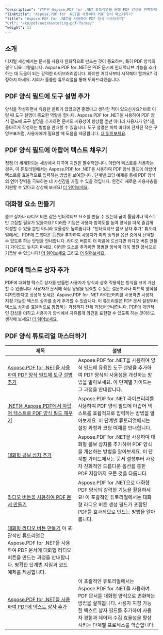 ```yaml
---
"description": "간편한 Aspose.PDF for .NET 튜토리얼을 통해 PDF 양식을 완벽하게 익혀 보세요. 도구 설명을 추가하고, 필드를 채우고, 대화형 구성 요소를 만드는 방법을 배워보세요."
"linktitle": "Aspose.PDF for .NET을 사용하여 PDF 양식 마스터하기"
"title": "Aspose.PDF for .NET을 사용하여 PDF 양식 마스터하기"
"url": "/ko/pdf/net/mastering-pdf-forms/"
"weight": 13
---
```


## 소개

디지털 세상에서는 문서를 사용자 친화적으로 만드는 것이 중요하며, 특히 PDF 양식의 경우 더욱 그렇습니다. Aspose.PDF for .NET은 PDF 문서에 인터랙티브 기능을 추가하는 데 도움이 되는 강력한 라이브러리입니다. 하지만 어디서부터 시작해야 할까요? 걱정하지 마세요. 저희가 훌륭한 튜토리얼을 통해 도와드리겠습니다.

## PDF 양식 필드에 도구 설명 추가

양식을 작성하면서 유용한 힌트가 있었으면 좋겠다고 생각한 적이 있으신가요? 바로 이럴 때 도구 설명이 중요한 역할을 합니다. Aspose.PDF for .NET을 사용하여 PDF 양식 필드에 도구 설명을 추가하면 문서의 사용성이 향상될 뿐만 아니라 사용자가 양식을 올바르게 작성하는 방법을 안내할 수 있습니다. 도구 설명은 마치 바다에 던져진 작은 구명부표처럼, 사용자에게 필요할 때 도움을 제공합니다. [더 읽어보세요](./adding-tooltips-to-pdf-form-fields/).

## PDF 양식 필드에 아랍어 텍스트 채우기

점점 더 세계화되는 세상에서 다국어 지원은 필수적입니다. 아랍어 텍스트를 사용하는 경우, 이 튜토리얼에서는 Aspose.PDF for .NET을 사용하여 PDF 양식 필드에 아랍어 텍스트를 효율적으로 입력하는 방법을 보여줍니다. 단계별 코딩 예제를 통해 PDF 양식의 언어 장벽을 극복하는 데 자신감을 가질 수 있을 것입니다. 완전히 새로운 사용자층을 지원할 수 있다고 상상해 보세요! [더 읽어보세요](./fill-pdf-form-fields-with-arabic-text/).

## 대화형 요소 만들기

콤보 상자나 라디오 버튼 같은 인터랙티브 요소를 만들 수 있는데 굳이 툴팁이나 텍스트만 고집할 필요가 있을까요? 이러한 기능은 사용자 참여도를 높여 양식을 더욱 즐겁게 작성할 수 있을 뿐만 아니라 효율성도 높여줍니다. "인터랙티브 콤보 상자 추가" 튜토리얼에서는 PDF에 드롭다운 옵션을 추가하여 사용자가 미리 정의된 옵션 중에서 선택할 수 있도록 하는 방법을 안내합니다. 라디오 버튼이 더 마음에 드신다면 라디오 버튼 만들기 가이드도 놓치지 마세요. 이러한 요소를 추가하면 평범한 양식이 더욱 멋진 양식으로 거듭날 수 있습니다! [더 읽어보세요](./add-interactive-combo-boxes/) 그리고 [더 읽어보세요](./create-interactive-radio-buttons/).


## PDF에 텍스트 상자 추가

PDF에 대화형 텍스트 상자를 만들면 사용자가 양식과 상호 작용하는 방식을 크게 개선할 수 있습니다. 사용자가 문서에 직접 응답을 입력할 수 있는 설문조사나 피드백 양식을 디자인한다고 상상해 보세요. Aspose.PDF for .NET 라이브러리를 사용하면 사용자 지정 가능한 텍스트 상자를 쉽게 추가할 수 있습니다. 이 튜토리얼은 PDF 문서 설정부터 텍스트 상자를 효율적으로 통합하는 과정까지 전체 과정을 안내합니다. PDF에 개인적인 감성을 더하고 사용자가 양식에서 자유롭게 의견을 표현할 수 있도록 하는 것이라고 생각해 보세요! [더 읽어보세요](./adding-text-boxes/).

## PDF 양식 튜토리얼 마스터하기
| 제목 | 설명 |
| --- | --- | 
| [Aspose.PDF for .NET을 사용하여 PDF 양식 필드에 도구 설명 추가](./adding-tooltips-to-pdf-form-fields/) | Aspose.PDF for .NET을 사용하여 양식 필드에 유용한 도구 설명을 추가하여 PDF 양식의 사용성을 개선하는 방법을 알아보세요. 이 단계별 가이드는 그 과정을 안내합니다. |  
| [.NET용 Aspose.PDF에서 아랍어 텍스트로 PDF 양식 필드 채우기](./fill-pdf-form-fields-with-arabic-text/) | Aspose.PDF for .NET 라이브러리를 사용하여 PDF 양식 필드에 아랍어 텍스트를 효율적으로 입력하는 방법을 알아보세요. 이 단계별 튜토리얼에서는 설정 과정과 코딩 예제를 안내합니다. |  
| [대화형 콤보 상자 추가](./add-interactive-combo-boxes/) | Aspose.PDF for .NET을 사용하여 대화형 콤보 상자를 추가하여 PDF 양식을 개선하는 방법을 알아보세요. 이 단계별 가이드에서는 문서 설정부터 사용자 친화적인 드롭다운 옵션을 통한 PDF 저장까지 모든 것을 다룹니다. |  
| [라디오 버튼을 사용하여 PDF 문서 만들기](./creating-pdf-document-with-radio-buttons/) | Aspose.PDF for .NET으로 대화형 PDF 양식의 강력한 기능을 활용하세요! 이 포괄적인 튜토리얼에서는 대화형 라디오 버튼 생성 필드가 포함된 PDF를 효과적으로 만드는 방법을 알아봅니다. |  
| [대화형 라디오 버튼 만들기](./create-interactive-radio-buttons/) 이 포괄적인 튜토리얼은 Aspose.PDF for .NET을 사용하여 PDF 문서에 대화형 라디오 버튼을 만드는 과정을 안내합니다. 명확한 단계별 지침과 코드 예제를 제공합니다. |  
| [Aspose.PDF for .NET을 사용하여 PDF에 텍스트 상자 추가](./adding-text-boxes/) | 이 포괄적인 튜토리얼에서는 Aspose.PDF for .NET을 사용하여 PDF 문서를 대화형 양식으로 변환하는 방법을 살펴봅니다. 사용자 지정 가능한 텍스트 상자 필드를 추가하여 사용자 경험과 데이터 수집 효율성을 향상시키는 단계별 프로세스를 학습합니다. |